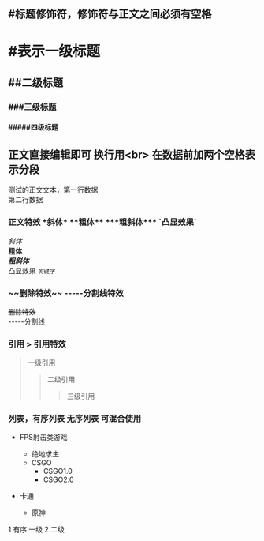 



## #标题修饰符，修饰符与正文之间必须有空格

# #表示一级标题
## ##二级标题
### ###三级标题
#### #####四级标题

## 正文直接编辑即可  换行用\<br\>  在数据前加两个空格表示分段

测试的正文文本，第一行数据<br>
第二行数据


### 正文特效 \*斜体\*  \*\*粗体\*\*  \*\*\*粗斜体\*\*\*  \`凸显效果\`

*斜体*<br>
**粗体**<br>
***粗斜体***<br>
凸显效果 `关键字`

### \~\~删除特效\~\~   -----分割线特效
~~删除特效~~<br>
-----分割线

### 引用 \> 引用特效
> 一级引用
>> 二级引用
>>> 三级引用

### 列表，有序列表  无序列表  可混合使用
* FPS射击类游戏
  * 绝地求生
  * CSGO
    * CSGO1.0
    * CSGO2.0

* 卡通
  * 原神

1 有序 一级
  2 二级



